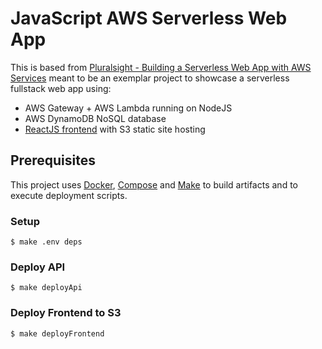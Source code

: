 # JavaScript AWS Serverless Web App

This is based from [Pluralsight - Building a Serverless Web App with AWS Services](https://www.pluralsight.com/guides/front-end-javascript/building-a-serverless-web-app-on-aws-services) meant to be an exemplar project to showcase a serverless fullstack web app using:
- AWS Gateway + AWS Lambda running on NodeJS
- AWS DynamoDB NoSQL database
- [ReactJS frontend](https://github.com/eh3rrera/react-app-frontend) with S3 static site hosting

## Prerequisites
This project uses [Docker](https://docs.docker.com/engine/installation/), [Compose](https://docs.docker.com/compose/install/) and [Make](https://www.gnu.org/software/make/) to build artifacts and to execute deployment scripts.  

### Setup
    $ make .env deps

### Deploy API
    $ make deployApi

### Deploy Frontend to S3
    $ make deployFrontend
